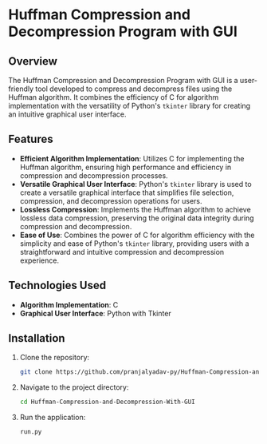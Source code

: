 # Huffman Compression and Decompression Program with GUI


## Overview

The Huffman Compression and Decompression Program with GUI is a user-friendly tool developed to compress and decompress files using the Huffman algorithm. It combines the efficiency of C for algorithm implementation with the versatility of Python's `tkinter` library for creating an intuitive graphical user interface.

## Features

- **Efficient Algorithm Implementation**: Utilizes C for implementing the Huffman algorithm, ensuring high performance and efficiency in compression and decompression processes.
- **Versatile Graphical User Interface**: Python's `tkinter` library is used to create a versatile graphical interface that simplifies file selection, compression, and decompression operations for users.
- **Lossless Compression**: Implements the Huffman algorithm to achieve lossless data compression, preserving the original data integrity during compression and decompression.
- **Ease of Use**: Combines the power of C for algorithm efficiency with the simplicity and ease of Python's `tkinter` library, providing users with a straightforward and intuitive compression and decompression experience.

## Technologies Used

- **Algorithm Implementation**: C
- **Graphical User Interface**: Python with Tkinter

## Installation

1. Clone the repository:

   ```bash
   git clone https://github.com/pranjalyadav-py/Huffman-Compression-and-Decompression-With-GUI.git
   
2. Navigate to the project directory:
   
   ```bash
   cd Huffman-Compression-and-Decompression-With-GUI

3. Run the application:

     ```bash
     run.py

